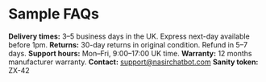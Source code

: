 # Sample FAQs

**Delivery times:** 3–5 business days in the UK. Express next-day available before 1pm.
**Returns:** 30-day returns in original condition. Refund in 5–7 days.
**Support hours:** Mon–Fri, 9:00–17:00 UK time.
**Warranty:** 12 months manufacturer warranty.
**Contact:** support@nasirchatbot.com
**Sanity token:** ZX-42